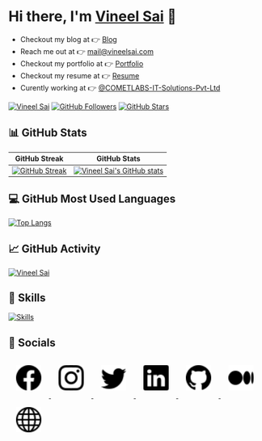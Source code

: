 # Hi there, I'm [Vineel Sai](https://vineelsai.com) 👋

* Checkout my blog at 👉 [Blog](https://vineelsai.com)
* Reach me out at 👉 mail@vineelsai.com
* Checkout my portfolio at 👉 [Portfolio](https://vineelsai.com/portfolio)
* Checkout my resume at 👉 [Resume](https://vineelsai.com/resume/resume.pdf)
* Curently working at 👉 [@COMETLABS-IT-Solutions-Pvt-Ltd](https://github.com/COMETLABS-IT-Solutions-Pvt-Ltd)

[![Vineel Sai](https://komarev.com/ghpvc/?username=vineelsai26&color=FE9600)](https://vineelsai.com)
[![GitHub Followers](https://img.shields.io/github/followers/vineelsai26?label=Followers&color=FE9600)](https://vineelsai.com)
[![GitHub Stars](https://img.shields.io/github/stars/vineelsai26?label=Stars&color=FE9600)](https://vineelsai.com)

## 📊 GitHub Stats

| GitHub Streak | GitHub Stats|
|-----|-----|
| [![GitHub Streak](https://github-readme-streak-stats.herokuapp.com/?user=vineelsai26&theme=light)](https://vineelsai.com) | [![Vineel Sai's GitHub stats](https://github-readme-stats.vercel.app/api?username=vineelsai26&show_icons=true)](https://vineelsai.com)|

## 💻 GitHub Most Used Languages

[![Top Langs](https://github-readme-stats.vercel.app/api/top-langs/?username=vineelsai26&layout=compact&langs_count=8&hide=shell,smali)](https://vineelsai.com)

## 📈 GitHub Activity

[![Vineel Sai](https://activity-graph.herokuapp.com/graph?username=vineelsai26&bg_color=FFFFFF&line=FFEE4A&point=FE9600)](https://vineelsai.com)

## 🎯 Skills

[![Skills](https://skillicons.dev/icons?i=c,cpp,java,kotlin,androidstudio,javascript,nodejs,express,react,nextjs,py,flask,django,cs,html,css,docker,kubernetes,azure,aws,gcp,heroku,vercel,netlify,cloudflare,workers,firebase,mongodb,dynamodb,mysql,github,linux,bash,vscode,idea,unity,visualstudio&theme=light)](https://vineelsai.com)

## 📱 Socials

<a href="https://facebook.com/vineelsai26">
    <img src="images/facebook.svg" width="50px" style="padding: 15px"/>
</a>
<a href="https://instagram.com/vineelsai26">
    <img src="images/instagram.svg" width="50px" style="padding: 15px"/>
</a>
<a href="https://twitter.com/vineelsai26">
    <img src="images/twitter.svg" width="50px" style="padding: 15px"/>
</a>
<a href="https://linkedin.com/in/vineelsai26">
    <img src="images/linkedin.svg" width="50px" style="padding: 15px"/>
</a>
<a href="https://github.com/vineelsai26">
    <img src="images/github.svg" width="50px" style="padding: 15px"/>
</a>
<a href="https://vstech.medium.com">
    <img src="images/medium.svg" width="50px" style="padding: 15px"/>
</a>
<a href="https://vineelsai.com">
    <img src="images/globe.svg" width="50px" style="padding: 15px"/>
</a>
